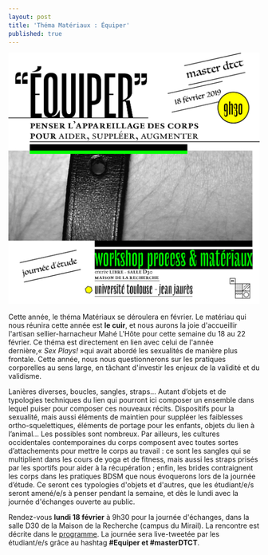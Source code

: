 ```yaml
---
layout: post
title: 'Théma Matériaux : Équiper'
published: true
---
```


<img src="/../img/2019_01/WKS_equiper-img-prog-carre.png"/>

<p>Cette année, le théma Matériaux se déroulera en février. Le matériau qui nous réunira cette année est <strong>le cuir</strong>, et nous aurons la joie d'accueillir l'artisan sellier-harnacheur Mahé L'Hôte pour cette semaine du 18 au 22 février. Ce théma est directement en lien avec celui de l'année dernière,&laquo;&nbsp;<em>Sex Plays!</em>&nbsp;&raquo;qui avait abordé les sexualités de manière plus frontale. Cette année, nous nous questionnerons sur les pratiques corporelles au sens large, en tâchant d'investir les enjeux de la validité et du validisme.</p>

<p>Lanières diverses, boucles, sangles, straps… Autant d’objets et de typologies techniques du lien qui pourront ici composer un ensemble dans lequel puiser pour composer ces nouveaux récits. Dispositifs pour la sexualité, mais aussi éléments de maintien pour suppléer les faiblesses ortho-squelettiques, éléments de portage pour les enfants, objets du lien à l’animal… Les possibles sont nombreux. Par ailleurs, les cultures occidentales contemporaines du corps composent avec toutes sortes d’attachements pour mettre le corps au travail : ce sont les sangles qui se multiplient dans les cours de yoga et de fitness, mais aussi les straps prisés par les sportifs pour aider à la récupération ; enfin, les brides contraignent les corps dans les pratiques BDSM que nous évoquerons lors de la journée d’étude. Ce seront ces typologies d'objets et d'autres, que les étudiant/e/s seront amené/e/s à penser pendant la semaine, et dès le lundi avec la journée d'échanges ouverte au public.</p>

<p>Rendez-vous <strong>lundi 18 février</strong> à 9h30 pour la journée d'échanges, dans la salle D30 de la Maison de la Recherche (campus du Mirail). La rencontre est décrite dans le <a href="http://www.piapandelakis.com/doc/WKS_materiaux_2018-19-prog-small.pdf">programme</a>. La journée sera live-tweetée par les étudiant/e/s grâce au hashtag <strong>#Equiper et #masterDTCT</strong>.</p>







 